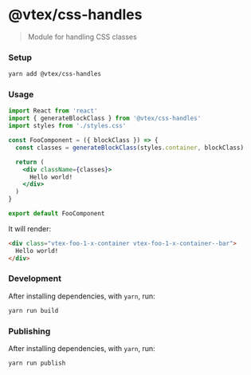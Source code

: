 # @vtex/css-handles

> Module for handling CSS classes

### Setup

```sh
yarn add @vtex/css-handles
```

### Usage

```jsx
import React from 'react'
import { generateBlockClass } from '@vtex/css-handles'
import styles from './styles.css'

const FooComponent = ({ blockClass }) => {
  const classes = generateBlockClass(styles.container, blockClass)

  return (
    <div className={classes}>
      Hello world!
    </div>
  )
}

export default FooComponent
```

It will render:

```html
<div class="vtex-foo-1-x-container vtex-foo-1-x-container--bar">
  Hello world!
</div>
```

### Development

After installing dependencies, with `yarn`, run:

```sh
yarn run build
```

### Publishing

After installing dependencies, with `yarn`, run:

```sh
yarn run publish
```